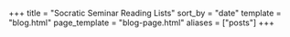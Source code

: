 +++
title = "Socratic Seminar Reading Lists"
sort_by = "date"
template = "blog.html"
page_template = "blog-page.html"
aliases = ["posts"]
+++
